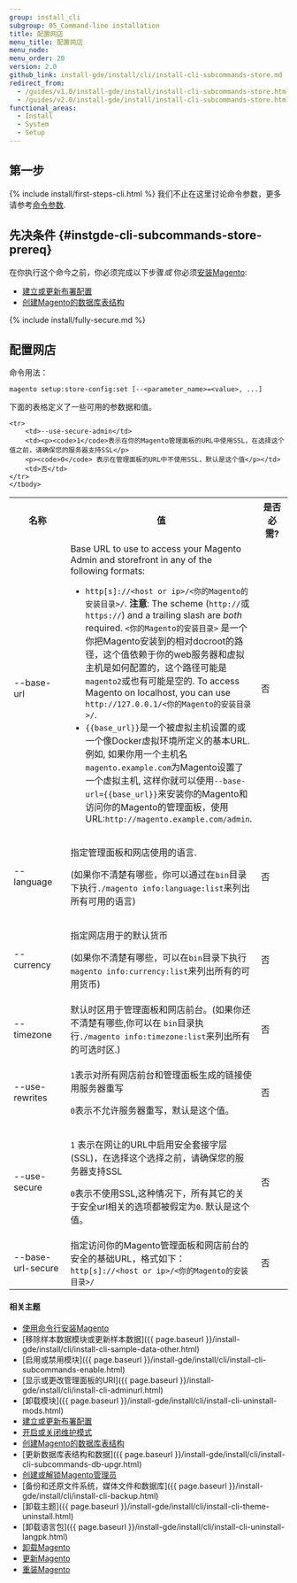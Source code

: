 ```yaml
---
group: install_cli
subgroup: 05_Command-line installation
title: 配置网店
menu_title: 配置网店
menu_node:
menu_order: 20
version: 2.0
github_link: install-gde/install/cli/install-cli-subcommands-store.md
redirect_from:
  - /guides/v1.0/install-gde/install/install-cli-subcommands-store.html
  - /guides/v2.0/install-gde/install/install-cli-subcommands-store.html
functional_areas:
  - Install
  - System
  - Setup
---
```



<h2 id="instgde-cli-before">第一步</h2>
{% include install/first-steps-cli.html %}
我们不止在这里讨论命令参数，更多请参考<a href="{{ page.baseurl }}/install-gde/install/cli/install-cli-subcommands.html#instgde-cli-subcommands-common">命令参数</a>.

## 先决条件 {#instgde-cli-subcommands-store-prereq}
在你执行这个命今之前，你必须完成以下步骤*或* 你必须<a href="{{ page.baseurl }}/install-gde/install/cli/install-cli-install.html">安装Magento</a>:

*	<a href="{{ page.baseurl }}/install-gde/install/cli/install-cli-subcommands-deployment.html">建立或更新布署配置</a>
*	<a href="{{ page.baseurl }}/install-gde/install/cli/install-cli-subcommands-db.html">创建Magento的数据库表结构</a>

{% include install/fully-secure.md %}

<h2 id="instgde-cli-storeconfig">配置网店</h2>
命令用法：

	magento setup:store-config:set [--<parameter_name>=<value>, ...]

下面的表格定义了一些可用的参数据和值。

<table>
	<col width="30%">
	<col width="50%">
	<col width="20%">
	<tbody>
		<tr>
			<th>名称</th>
			<th>值</th>
			<th>是否必需?</th>
		</tr>
		<tr>
		<td>--base-url</td>
		<td>Base URL to use to access your Magento Admin and storefront in any of the following formats:
		<ul><li><code>http[s]://&lt;host or ip>/&lt;你的Magento的安装目录>/</code>.
		<strong>注意</strong>: The scheme (<code>http://</code>或<code>https://</code>) and a trailing slash are <em>both</em> required.
		<code>&lt;你的Magento的安装目录></code> 是一个你把Magento安装到的相对docroot的路径，这个值依赖于你的web服务器和虚拟主机是如何配置的，这个路径可能是<code>magento2</code>或也有可能是空的.
		To access Magento on localhost, you can use <code>http://127.0.0.1/&lt;你的Magento的安装目录>/</code>.</li>
		<li><code>&#123;&#123;base_url&#125;&#125;</code>是一个被虚拟主机设置的或一个像Docker虚拟环境所定义的基本URL.例如, 如果你用一个主机名<code>magento.example.com</code>为Magento设置了一个虚拟主机, 这样你就可以使用<code>--base-url=&#123;&#123;base_url&#125;&#125;</code>来安装你的Magento和访问你的Magento的管理面板，使用URL:<code>http://magento.example.com/admin</code>.</li></ul>		</td>
		<td>否</td>
	</tr>
	<tr>
		<td>--language</td>
		<td><p>指定管理面板和网店使用的语言.</p>
			<p>(如果你不清楚有哪些，你可以通过在<code>bin</code>目录下执行<code>./magento info:language:list</code>来列出所有可用的语言)</p></td>
		<td>否</td>
	</tr>
	<tr>
		<td>--currency</td>
		<td><p>指定网店用于的默认货币</p> 
			<p>(如果你不清楚有哪些，可以在<code>bin</code>目录下执行<code>magento info:currency:list</code>来列出所有的可用货币)</p></td>
		<td>否</td>
	</tr>
	<tr>
		<td>--timezone</td>
		<td>默认时区用于管理面板和网店前台。(如果你还不清楚有哪些,你可以在 <code>bin</code>目录执行<code>./magento info:timezone:list</code>来列出所有的可选时区.)</td>
		<td>否</td>
	</tr>
	<tr>
		<td>--use-rewrites</td>
		<td><p><code>1</code>表示对所有网店前台和管理面板生成的链接使用服务器重写</p>
		<p><code>0</code>表示不允许服务器重写，默认是这个值。</p></td>
		<td>否</td>
	</tr>
	<tr>
		<td>--use-secure</td>
		<td><p><code>1</code> 表示在网让的URL中启用安全套接字层(SSL)，在选择这个选择之前，请确保您的服务器支持SSL</p>
		<p><code>0</code>表示不使用SSL,这种情况下，所有其它的关于安全url相关的选项都被假定为<code>0</code>. 默认是这个值。</p></td>
		<td>否</td>
	</tr>
	<tr>
		<td>--base-url-secure</td>
		<td>指定访问你的Magento管理面板和网店前台的安全的基础URL，格式如下：
		<code>http[s]://&lt;host or ip>/&lt;你的Magento的安装目录>/</code></td>
		<td>否</td>
	</tr>

	<tr>
		<td>--use-secure-admin</td>
		<td><p><code>1</code>表示在你的Magento管理面板的URL中使用SSL，在选择这个值之前，请确保您的服务器支持SSL</p>
		<p><code>0</code> 表示在管理面板的URL中不使用SSL，默认是这个值</p></td>
		<td>否</td>
	</tr>
	</tbody>
</table>

#### 相关主题

*	<a href="{{ page.baseurl }}/install-gde/install/cli/install-cli-install.html">使用命令行安装Magento</a>
*	[移除样本数据模块或更新样本数据]({{ page.baseurl }}/install-gde/install/cli/install-cli-sample-data-other.html)
*	[启用或禁用模块]({{ page.baseurl }}/install-gde/install/cli/install-cli-subcommands-enable.html)
*	[显示或更改管理面板的URI]({{ page.baseurl }}/install-gde/install/cli/install-cli-adminurl.html)
*	[卸载模块]({{ page.baseurl }}/install-gde/install/cli/install-cli-uninstall-mods.html)
*	<a href="{{ page.baseurl }}/install-gde/install/cli/install-cli-subcommands-deployment.html">建立或更新布署配置</a>
*	<a href="{{ page.baseurl }}/install-gde/install/cli/install-cli-subcommands-maint.html">开启或关闭维护模式</a>
*	<a href="{{ page.baseurl }}/install-gde/install/cli/install-cli-subcommands-db.html">创建Magento的数据库表结构</a>
*	[更新数据库表结构和数据]({{ page.baseurl }}/install-gde/install/cli/install-cli-subcommands-db-upgr.html)
*	<a href="{{ page.baseurl }}/install-gde/install/cli/install-cli-subcommands-admin.html">创建或解锁Magento管理员</a>
*	[备份和还原文件系统，媒体文件和数据库]({{ page.baseurl }}/install-gde/install/cli/install-cli-backup.html)
*	[卸载主题]({{ page.baseurl }}/install-gde/install/cli/install-cli-theme-uninstall.html)
*	[卸载语言包]({{ page.baseurl }}/install-gde/install/cli/install-cli-uninstall-langpk.html)
*	<a href="{{ page.baseurl }}/install-gde/install/cli/install-cli-uninstall.html#instgde-install-uninstall">卸载Magento</a>
*	<a href="{{ page.baseurl }}/install-gde/install/cli/install-cli-uninstall.html#instgde-install-magento-update">更新Magento</a>
*	<a href="{{ page.baseurl }}/install-gde/install/cli/install-cli-uninstall.html#instgde-install-magento-reinstall">重装Magento</a>
